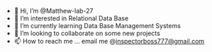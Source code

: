 - 👋 Hi, I’m @Matthew-lab-27
- 👀 I’m interested in Relational Data Base
- 🌱 I’m currently learning Data Base Management Systems
- 💞️ I’m looking to collaborate on some new projects
- 📫 How to reach me ... email me @inspectorboss777@gmail.com

<!---
Matthew-lab-27/Matthew-lab-27 is a ✨ special ✨ repository because its `README.md` (this file) appears on your GitHub profile.
You can click the Preview link to take a look at your changes.
--->
